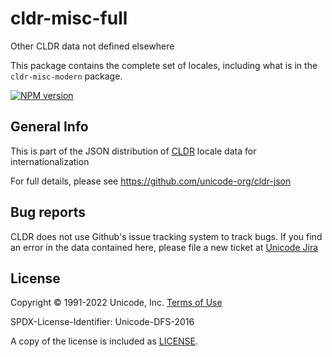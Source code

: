 # cldr-misc-full

Other CLDR data not defined elsewhere

This package contains the complete set of locales, including what is in the `cldr-misc-modern` package.


[![NPM version](https://img.shields.io/npm/v/cldr-misc-full.svg?style=flat)](https://www.npmjs.org/package/cldr-misc-full)

## General Info

This is part of the JSON distribution of [CLDR](http://cldr.unicode.org/)
locale data for internationalization

For full details, please see <https://github.com/unicode-org/cldr-json>

## Bug reports

CLDR does not use Github's issue tracking system to track bugs.  If you find an error in
the data contained here, please file a new ticket at [Unicode Jira](https://unicode-org.atlassian.net/projects/CLDR/issues)

## License

Copyright © 1991-2022 Unicode, Inc.
[Terms of Use](http://www.unicode.org/copyright.html)

SPDX-License-Identifier: Unicode-DFS-2016

A copy of the license is included as [LICENSE](./LICENSE).

